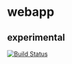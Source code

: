 # webapp
## experimental
[![Build Status](https://dev.azure.com/MiekeDash/AZGIDEVOPS/_apis/build/status%2FGIDEVOPS.webapp?branchName=main)](https://dev.azure.com/MiekeDash/AZGIDEVOPS/_build/latest?definitionId=5&branchName=main)
